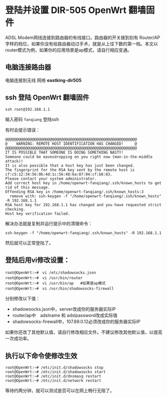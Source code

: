 # 登陆并设置 DIR-505 OpenWrt 翻墙固件

ADSL Modem网线连接到路由器的有线接口。路由器的开关拨到刻有 Router/AP　字样的档位，如果你没有给路由器动过手术，就是从上往下数的第一档。本文以router模式为例，如果你的应用场景是ap模式，请自行相应变通。

## 电脑连接路由器

电脑连接到无线 网络 **eastking-dir505**

## ssh 登陆 OpenWrt 翻墙固件

	ssh root@192.168.1.1

输入密码 `fanqiang` 登陆ssh

有时会提示错误：

	@@@@@@@@@@@@@@@@@@@@@@@@@@@@@@@@@@@@@@@@@@@@@@@@@@@@@@@@@@@
	@    WARNING: REMOTE HOST IDENTIFICATION HAS CHANGED!     @
	@@@@@@@@@@@@@@@@@@@@@@@@@@@@@@@@@@@@@@@@@@@@@@@@@@@@@@@@@@@
	IT IS POSSIBLE THAT SOMEONE IS DOING SOMETHING NASTY!
	Someone could be eavesdropping on you right now (man-in-the-middle attack)!
	It is also possible that a host key has just been changed.
	The fingerprint for the RSA key sent by the remote host is
	cf:c5:12:34:56:0b:4d:1c:56:48:6a:87:04:cf:b8:83.
	Please contact your system administrator.
	Add correct host key in /home/openwrt-fanqiang/.ssh/known_hosts to get rid of this message.
	Offending RSA key in /home/openwrt-fanqiang/.ssh/known_hosts:3
	  remove with: ssh-keygen -f "/home/openwrt-fanqiang/.ssh/known_hosts" -R 192.168.1.1
	RSA host key for 192.168.1.1 has changed and you have requested strict checking.
	Host key verification failed.
	
解决办法就是复制并运行提示中的清理命令：

	ssh-keygen -f "/home/openwrt-fanqiang/.ssh/known_hosts" -R 192.168.1.1

然后就可以正常登陆了。

## 登陆后用vi修改设置：
	root@OpenWrt:~#　vi /etc/shadowsocks.json 
	root@OpenWrt:~#　vi /usr/bin/router
	root@OpenWrt:~#　vi /usr/bin/ap	 #如果是ap模式
	root@OpenWrt:~#　vi /usr/bin/shadowsocks-firewall

分别修改以下值：
* shadowsocks.json中，server改成你的服务器实际IP
* router/ap中　adslname 和 adslpassword改成实际值
* shadowsocks-firewall中，107.89.0.12必须改成你的服务器实际IP
	
如果你还改了其他默认值，请自行修改相应文件。不建议修改其他默认值，以提高一次成功率。

## 执行以下命令使修改生效
	root@OpenWrt:~# /etc/init.d/shadowsocks stop
	root@OpenWrt:~# /etc/init.d/shadowsocks start
	root@OpenWrt:~# /etc/init.d/dnsmasq restart
	root@OpenWrt:~# /etc/init.d/network restart
		
等待约两分钟，就可以测试是否可以在网上畅行无阻了。